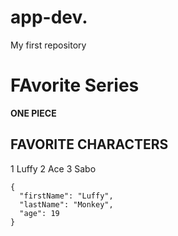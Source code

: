 # app-dev.
My first repository
# FAvorite Series
**ONE PIECE**
## FAVORITE CHARACTERS
1 Luffy
2 Ace
3 Sabo

```
{
  "firstName": "Luffy",
  "lastName": "Monkey",
  "age": 19
}
```
